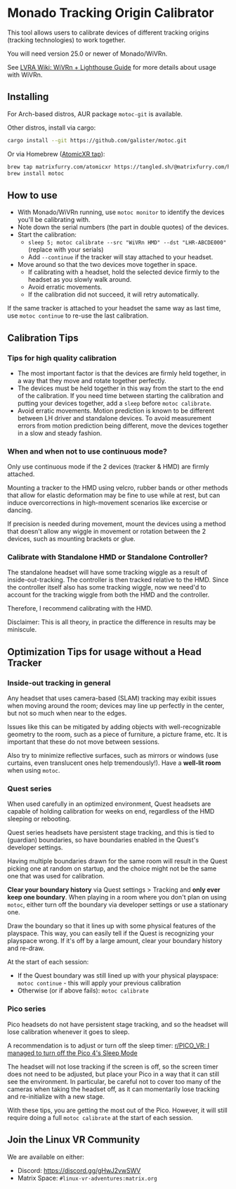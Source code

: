 # Monado Tracking Origin Calibrator

This tool allows users to calibrate devices of different tracking origins (tracking technologies) to work together.

You will need version 25.0 or newer of Monado/WiVRn.

See [LVRA Wiki: WiVRn + Lighthouse Guide](https://lvra.gitlab.io/docs/fossvr/wivrn/#wivrn--lighthouse-driver) for more details about usage with WiVRn.

## Installing

For Arch-based distros, AUR package `motoc-git` is available.

Other distros, install via cargo:

```bash
cargo install --git https://github.com/galister/motoc.git
```

Or via Homebrew ([AtomicXR tap](https://tangled.sh/@matrixfurry.com/homebrew-atomicxr)):
```bash
brew tap matrixfurry.com/atomicxr https://tangled.sh/@matrixfurry.com/homebrew-atomicxr
brew install motoc
```

## How to use

- With Monado/WiVRn running, use `motoc monitor` to identify the devices you'll be calibrating with.
- Note down the serial numbers (the part in double quotes) of the devices.
- Start the calibration:
  - `sleep 5; motoc calibrate --src "WiVRn HMD" --dst "LHR-ABCDE000"` (replace with your serials)
  - Add `--continue` if the tracker will stay attached to your headset.
- Move around so that the two devices move together in space.
  - If calibrating with a headset, hold the selected device firmly to the headset as you slowly walk around.
  - Avoid erratic movements.
  - If the calibration did not succeed, it will retry automatically.

If the same tracker is attached to your headset the same way as last time, use `motoc continue` to re-use the last calibration.

## Calibration Tips

### Tips for high quality calibration

- The most important factor is that the devices are firmly held together, in a way that they move and rotate together perfectly.
- The devices must be held together in this way from the start to the end of the calibration. If you need time between starting the calibration and putting your devices together, add a `sleep` before `motoc calibrate`.
- Avoid erratic movements. Motion prediction is known to be different between LH driver and standalone devices. To avoid measurement errors from motion prediction being different, move the devices together in a slow and steady fashion.

### When and when not to use continuous mode?

Only use continuous mode if the 2 devices (tracker & HMD) are firmly attached.

Mounting a tracker to the HMD using velcro, rubber bands or other methods that allow for elastic deformation may be fine to use while at rest, but can induce overcorrections in high-movement scenarios like excercise or dancing.

If precision is needed during movement, mount the devices using a method that doesn't allow any wiggle in movement or rotation between the 2 devices, such as mounting brackets or glue.

### Calibrate with Standalone HMD or Standalone Controller?

The standalone headset will have some tracking wiggle as a result of inside-out-tracking. The controller is then tracked relative to the HMD. Since the controller itself also has some tracking wiggle, now we need'd to account for the tracking wiggle from both the HMD and the controller.

Therefore, I recommend calibrating with the HMD.

Disclaimer: This is all theory, in practice the difference in results may be miniscule.

## Optimization Tips for usage without a Head Tracker

### Inside-out tracking in general

Any headset that uses camera-based (SLAM) tracking may exibit issues when moving around the room; devices may line up perfectly in the center, but not so much when near to the edges.

Issues like this can be mitigated by adding objects with well-recognizable geometry to the room, such as a piece of furniture, a picture frame, etc. It is important that these do not move between sessions.

Also try to minimize reflective surfaces, such as mirrors or windows (use curtains, even translucent ones help tremendously!). Have a **well-lit room** when using `motoc`.

### Quest series

When used carefully in an optimized environment, Quest headsets are capable of holding calibration for weeks on end, regardless of the HMD sleeping or rebooting.

Quest series headsets have persistent stage tracking, and this is tied to (guardian) boundaries, so have boundaries enabled in the Quest's developer settings.

Having multiple boundaries drawn for the same room will result in the Quest picking one at random on startup, and the choice might not be the same one that was used for calibration.

**Clear your boundary history** via Quest settings > Tracking and **only ever keep one boundary**. When playing in a room where you don't plan on using `motoc`, either turn off the boundary via developer settings or use a stationary one.

Draw the boundary so that it lines up with some physical features of the playspace. This way, you can easily tell if the Quest is recognizing your playspace wrong. If it's off by a large amount, clear your boundary history and re-draw.

At the start of each session:
- If the Quest boundary was still lined up with your physical playspace: `motoc continue` - this will apply your previous calibration
- Otherwise (or if above fails): `motoc calibrate`

### Pico series

Pico headsets do not have persistent stage tracking, and so the headset will lose calibration whenever it goes to sleep.

A recommendation is to adjust or turn off the sleep timer: [r/PICO_VR: I managed to turn off the Pico 4's Sleep Mode](https://www.reddit.com/r/PICO_VR/comments/zmspi9/i_managed_to_turn_off_the_pico_4s_sleep_mode_by/)

The headset will not lose tracking if the screen is off, so the screen timer does not need to be adjusted, but place your Pico in a way that it can still see the environment. In particular, be careful not to cover too many of the cameras when taking the headset off, as it can momentarily lose tracking and re-initialize with a new stage.

With these tips, you are getting the most out of the Pico. However, it will still require doing a full `motoc calibrate` at the start of each session.


## Join the Linux VR Community

We are available on either:

- Discord: <https://discord.gg/gHwJ2vwSWV>
- Matrix Space: `#linux-vr-adventures:matrix.org`
